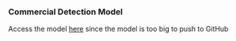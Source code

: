 ### Commercial Detection Model
Access the model 
[here](https://1drv.ms/f/s!Au21N88q6ME_pdsyPyMbl5UkYPbFTQ?e=FUlkjN)
since the model is too big to push to GitHub